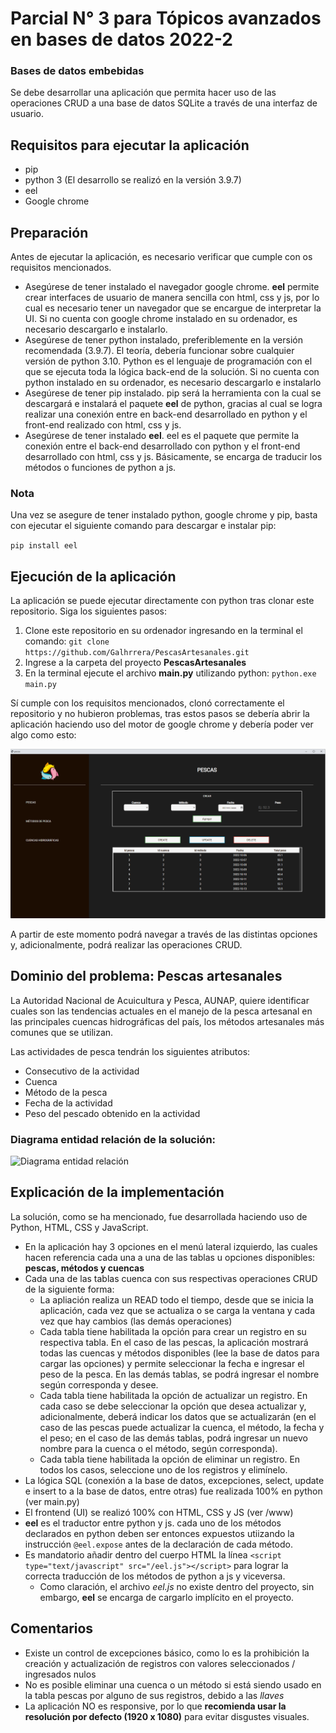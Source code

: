 # Parcial N° 3 para Tópicos avanzados en bases de datos 2022-2
### Bases de datos embebidas
Se debe desarrollar una aplicación que permita hacer uso de las operaciones CRUD a una base de datos SQLite a través de una interfaz de usuario.

## Requisitos para ejecutar la aplicación
- pip
- python 3 (El desarrollo se realizó en la versión 3.9.7)
- eel
- Google chrome

## Preparación
Antes de ejecutar la aplicación, es necesario verificar que cumple con os requisitos mencionados.

- Asegúrese de tener instalado el navegador google chrome. **eel** permite crear interfaces de usuario de manera sencilla con html, css y js, por lo cual es necesario tener un navegador que se encargue de interpretar la UI. Si no cuenta con google chrome instalado en su ordenador, es necesario descargarlo e instalarlo.
- Asegúrese de tener python instalado, preferiblemente en la versión recomendada (3.9.7). El teoría, debería funcionar sobre cualquier versión de python 3.10. Python es el lenguaje de programación con el que se ejecuta toda la lógica back-end de la solución. Si no cuenta con python instalado en su ordenador, es necesario descargarlo e instalarlo
- Asegúrese de tener pip instalado. pip será la herramienta con la cual se descargará e instalará el paquete **eel** de python, gracias al cual se logra realizar una conexión entre en back-end desarrollado en python y el front-end realizado con html, css y js.
- Asegúrese de tener instalado **eel**. eel es el paquete que permite la conexión entre el back-end desarrollado con python y el front-end desarrollado con html, css y js. Básicamente, se encarga de traducir los métodos o funciones de python a js.

### Nota
Una vez se asegure de tener instalado python, google chrome y pip, basta con ejecutar el siguiente comando para descargar e instalar pip:

`pip install eel`

## Ejecución de la aplicación
La aplicación se puede ejecutar directamente con python tras clonar este repositorio. Siga los siguientes pasos:

1. Clone este repositorio en su ordenador ingresando en la terminal el comando: `git clone https://github.com/Galhrrera/PescasArtesanales.git`
2. Ingrese a la carpeta del proyecto **PescasArtesanales**
3. En la terminal ejecute el archivo **main.py** utilizando python: `python.exe main.py`

Sí cumple con los requisitos mencionados, clonó correctamente el repositorio y no hubieron problemas, tras estos pasos se debería abrir la aplicación haciendo uso del motor de google chrome y debería poder ver algo como esto:

![Ventana inicial de la aplicación](https://github.com/Galhrrera/PescasArtesanales/blob/main/imgs/ventanaInicial.png)

A partir de este momento podrá navegar a través de las distintas opciones y, adicionalmente, podrá realizar las operaciones CRUD.


## Dominio del problema: Pescas artesanales

La Autoridad Nacional de Acuicultura y Pesca, AUNAP, quiere identificar cuales son las tendencias actuales en el manejo de la pesca artesanal en las principales cuencas hidrográficas del país, los métodos artesanales más comunes que se utilizan.

Las actividades de pesca tendrán los siguientes atributos:

- Consecutivo de la actividad
- Cuenca
- Método de la pesca
- Fecha de la actividad
- Peso del pescado obtenido en la actividad

### Diagrama entidad relación de la solución: 

![Diagrama entidad relación](https://github.com/Galhrrera/PescasArtesanales/blob/main/imgs/diagrama%20entidad%20relaci%C3%B3n.jpg)

## Explicación de la implementación

La solución, como se ha mencionado, fue desarrollada haciendo uso de Python, HTML, CSS y JavaScript.

- En la aplicación hay 3 opciones en el menú lateral izquierdo, las cuales hacen referencia cada una a una de las tablas u opciones disponibles: **pescas, métodos y cuencas**
- Cada una de las tablas cuenca con sus respectivas operaciones CRUD de la siguiente forma:
  - La apliación realiza un READ todo el tiempo, desde que se inicia la aplicación, cada vez que se actualiza o se carga la ventana y cada vez que hay cambios (las demás operaciones)
  - Cada tabla tiene habilitada la opción para crear un registro en su respectiva tabla. En el caso de las pescas, la aplicación mostrará todas las cuencas y métodos disponibles (lee la base de datos para cargar las opciones) y permite seleccionar la fecha e ingresar el peso de la pesca. En las demás tablas, se podrá ingresar el nombre según corresponda y desee.
  - Cada tabla tiene habilitada la opción de actualizar un registro. En cada caso se debe seleccionar la opción que desea actualizar y, adicionalmente, deberá indicar los datos que se actualizarán (en el caso de las pescas puede actualizar la cuenca, el método, la fecha y el peso; en el caso de las demás tablas, podrá ingresar un nuevo nombre para la cuenca o el método, según corresponda).
  - Cada tabla tiene habilitada la opción de eliminar un registro. En todos los casos, seleccione uno de los registros y elimínelo.
 - La lógica SQL (conexión a la base de datos, excepciones, select, update e insert to a la base de datos, entre otras) fue realizada 100% en python (ver main.py)
 - El frontend (UI) se realizó 100% con HTML, CSS y JS (ver /www)
 - **eel** es el traductor entre python y js. cada uno de los métodos declarados en python deben ser entonces expuestos utiizando la instrucción `@eel.expose` antes de la declaración de cada método.
 - Es mandatorio añadir dentro del cuerpo HTML la línea `<script type="text/javascript" src="/eel.js"></script>` para lograr la correcta traducción de los métodos de python a js y viceversa.
   - Como claración, el archivo *eel.js* no existe dentro del proyecto, sin embargo, **eel** se encarga de cargarlo implícito en el proyecto.
 
## Comentarios
- Existe un control de excepciones básico, como lo es la prohibición la creación y actualización de registros con valores seleccionados / ingresados nulos
- No es posible eliminar una cuenca o un método si está siendo usado en la tabla pescas por alguno de sus registros, debido a las *llaves*
- La aplicación NO es responsive, por lo que **recomienda usar la resolución por defecto (1920 x 1080)** para evitar disgustes visuales.
